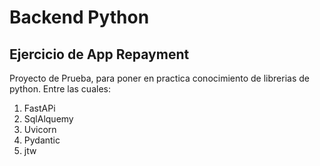 # Backend Python

## Ejercicio de App Repayment

Proyecto de Prueba, para poner en practica conocimiento de librerias de python. 
Entre las cuales:

1. FastAPi
2. SqlAlquemy
3. Uvicorn
4. Pydantic
5. jtw
